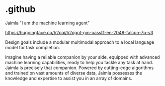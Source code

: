 # .github
Jaimla "I am the machine learning agent"

https://huggingface.co/h2oai/h2ogpt-gm-oasst1-en-2048-falcon-7b-v3

Design goals include a modular multimodal approach to a local language model for task completion.

Imagine having a reliable companion by your side, equipped with advanced machine learning capabilities, ready to help you tackle any task at hand. Jaimla is precisely that companion. Powered by cutting-edge algorithms and trained on vast amounts of diverse data, Jaimla possesses the knowledge and expertise to assist you in an array of domains.


